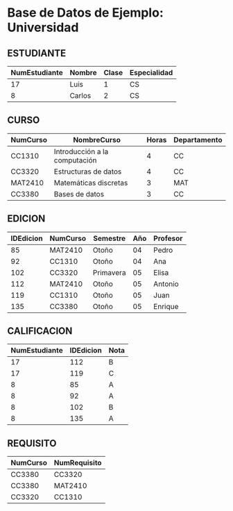 # Base de Datos de Ejemplo: Universidad

## ESTUDIANTE

| NumEstudiante | Nombre | Clase | Especialidad |
| ------------- | ------ | ----- | ------------ |
| 17            | Luis   | 1     | CS           |
| 8             | Carlos | 2     | CS           |

## CURSO

| NumCurso | NombreCurso                   | Horas | Departamento |
| -------- | ----------------------------- | ----- | ------------ |
| CC1310   | Introducción a la computación | 4     | CC           |
| CC3320   | Estructuras de datos          | 4     | CC           |
| MAT2410  | Matemáticas discretas         | 3     | MAT          |
| CC3380   | Bases de datos                | 3     | CC           |

## EDICION

| IDEdicion | NumCurso | Semestre  | Año | Profesor |
| --------- | -------- | --------- | --- | -------- |
| 85        | MAT2410  | Otoño     | 04  | Pedro    |
| 92        | CC1310   | Otoño     | 04  | Ana      |
| 102       | CC3320   | Primavera | 05  | Elisa    |
| 112       | MAT2410  | Otoño     | 05  | Antonio  |
| 119       | CC1310   | Otoño     | 05  | Juan     |
| 135       | CC3380   | Otoño     | 05  | Enrique  |

## CALIFICACION

| NumEstudiante | IDEdicion | Nota |
| ------------- | --------- | ---- |
| 17            | 112       | B    |
| 17            | 119       | C    |
| 8             | 85        | A    |
| 8             | 92        | A    |
| 8             | 102       | B    |
| 8             | 135       | A    |

## REQUISITO

| NumCurso | NumRequisito |
| -------- | ------------ |
| CC3380   | CC3320       |
| CC3380   | MAT2410      |
| CC3320   | CC1310       |